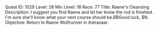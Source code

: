 Quest ID: 1029
Level: 28
Min Level: 18
Race: 77
Title: Raene's Cleansing
Description: I suggest you find Raene and let her know the rod is finished. I'm sure she'll know what your next course should be.$B$BGood luck, $N.
Objective: Return to Raene Wolfrunner in Astranaar.
